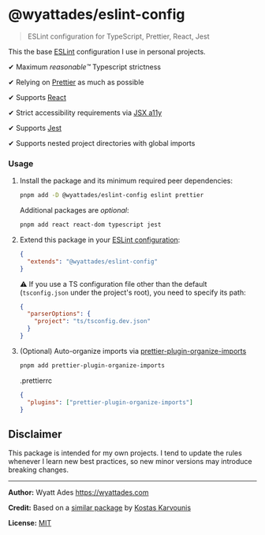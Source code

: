 # @wyattades/eslint-config

> ESLint configuration for TypeScript, Prettier, React, Jest

This the base [ESLint](https://eslint.org) configuration I use in personal projects.

✔ Maximum _reasonable™️_ Typescript strictness

✔ Relying on [Prettier](https://prettier.io) as much as possible

✔ Supports [React](https://reactjs.org)

✔ Strict accessibility requirements via [JSX a11y](https://github.com/jsx-eslint/eslint-plugin-jsx-a11y)

✔ Supports [Jest](https://jestjs.io)

✔ Supports nested project directories with global imports

### Usage

1. Install the package and its minimum required peer dependencies:

   ```bash
   pnpm add -D @wyattades/eslint-config eslint prettier
   ```

   Additional packages are _optional_:

   ```bash
   pnpm add react react-dom typescript jest
   ```

2. Extend this package in your [ESLint configuration](https://eslint.org/docs/user-guide/configuring):

   ```json
   {
     "extends": "@wyattades/eslint-config"
   }
   ```

   ⚠️ If you use a TS configuration file other than the default (`tsconfig.json` under the project's root), you need to specify its path:

   ```json
   {
     "parserOptions": {
       "project": "ts/tsconfig.dev.json"
     }
   }
   ```

3. (Optional) Auto-organize imports via [prettier-plugin-organize-imports](https://github.com/simonhaenisch/prettier-plugin-organize-imports)
   ```sh
   pnpm add prettier-plugin-organize-imports
   ```
   .prettierrc
   ```json
   {
     "plugins": ["prettier-plugin-organize-imports"]
   }
   ```

## Disclaimer

This package is intended for my own projects. I tend to update the rules whenever I learn new best practices, so new minor versions may introduce breaking changes.

---

**Author:** Wyatt Ades https://wyattades.com

**Credit:** Based on a [similar package](https://github.com/kael89/eslint-config-kael89-ts) by [Kostas Karvounis](https://github.com/kael89)

**License:** [MIT](./LICENSE)

